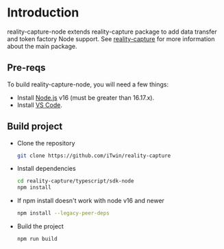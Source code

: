 # Introduction

reality-capture-node extends reality-capture package to add data transfer and token factory Node support.
See [reality-capture](./../sdk/README.md) for more information about the main package.

## Pre-reqs

To build reality-capture-node, you will need a few things:

- Install [Node.js](https://nodejs.org/en/) v16 (must be greater than 16.17.x).
- Install [VS Code](https://code.visualstudio.com/).

## Build project

- Clone the repository

  ```sh
  git clone https://github.com/iTwin/reality-capture
  ```

- Install dependencies

  ```sh
  cd reality-capture/typescript/sdk-node
  npm install
  ```
- If npm install doesn't work with node v16 and newer

  ```sh
  npm install --legacy-peer-deps
  ```

- Build the project

  ```sh
  npm run build
  ```